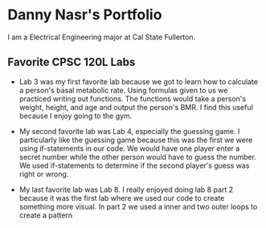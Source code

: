 # Danny Nasr's Portfolio

I am a Electrical Engineering major at Cal State Fullerton.

## Favorite CPSC 120L Labs

* Lab 3 was my first favorite lab because we got to learn how to calculate a person's basal metabolic rate. Using formulas given to us we practiced writing out functions. The functions would take a person's weight, height, and age and output the person's BMR. I find this 
  useful because I enjoy going to the gym.


* My second favorite lab was Lab 4, especially the guessing game. I particularly like the guessing game because this was the first we were using if-statements in our code. We would have one player enter a secret number while the other person would have to guess the 
  number. We used if-statements to determine if the second player's guess was right or wrong.


*  My last favorite lab was Lab 8. I really enjoyed doing lab 8 part 2 because it was the first lab where we used our code to create something more visual. In part 2 we used a inner and two outer loops to create a pattern
